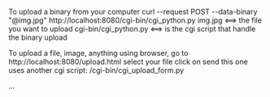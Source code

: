 To upload a binary from your computer
curl --request POST --data-binary "@img.jpg" http://localhost:8080/cgi-bin/cgi_python.py
img.jpg <==> the file you want to upload
cgi-bin/cgi_python.py <==> is the cgi script that handle the binary upload

To upload a file, image, anything using browser, go to http://localhost:8080/upload.html
select your file 
click on send
this one uses another cgi script: /cgi-bin/cgi_upload_form.py

...